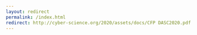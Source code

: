 ```yaml
---
layout: redirect
permalink: /index.html
redirect: http://cyber-science.org/2020/assets/docs/CFP DASC2020.pdf
---
```

